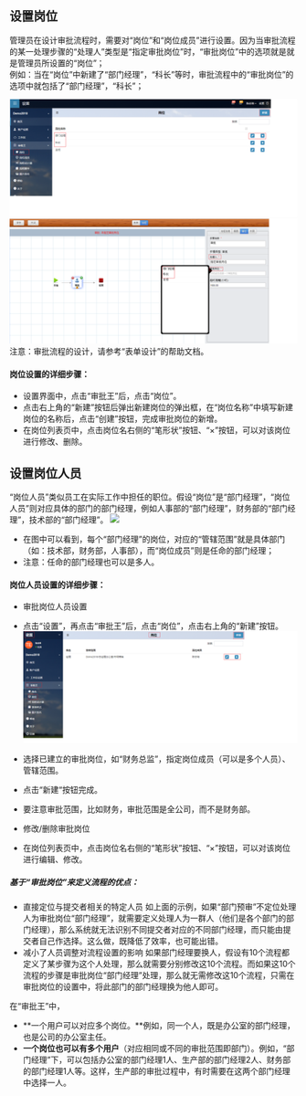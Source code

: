 ## 设置岗位
管理员在设计审批流程时，需要对“岗位”和“岗位成员”进行设置。因为当审批流程的某一处理步骤的“处理人”类型是“指定审批岗位”时，“审批岗位”中的选项就是就是管理员所设置的“岗位”；<br>
例如：当在“岗位”中新建了“部门经理”，“科长”等时，审批流程中的“审批岗位”的选项中就包括了“部门经理”，“科长”；

 ![](images/岗位003.png)
 ![](images/岗位004.png)
 注意：审批流程的设计，请参考“表单设计”的帮助文档。
 #### 岗位设置的详细步骤：
 - 设置界面中，点击“审批王”后，点击“岗位”。
 - 点击右上角的“新建”按钮后弹出新建岗位的弹出框，在“岗位名称”中填写新建岗位的名称后，点击“创建”按钮，完成审批岗位的新增。
 -  在岗位列表页中，点击岗位名右侧的“笔形状”按钮、“×”按钮，可以对该岗位进行修改、删除。
 
## 设置岗位人员
“岗位人员”类似员工在实际工作中担任的职位。假设“岗位”是“部门经理”，“岗位人员”则对应具体的部门的部门经理，例如人事部的“部门经理”，财务部的“部门经理”，技术部的“部门经理”。
![](images/岗位005.png)
 - 在图中可以看到，每个“部门经理”的岗位，对应的“管辖范围”就是具体部门（如：技术部，财务部，人事部），而“岗位成员”则是任命的部门经理；
 - 注意：任命的部门经理也可以是多人。
 
#### 岗位人员设置的详细步骤：
- 审批岗位人员设置
 - 点击“设置”，再点击“审批王”后，点击“岗位”，点击右上角的“新建”按钮。
 ![](images/岗位.png)
 - 选择已建立的审批岗位，如“财务总监”，指定岗位成员（可以是多个人员）、管辖范围。
 - 点击“新建“按钮完成。
 - 要注意审批范围，比如财务，审批范围是全公司，而不是财务部。

- 修改/删除审批岗位
 - 在岗位列表页中，点击岗位名右侧的“笔形状”按钮、“×”按钮，可以对该岗位进行编辑、修改。
 
##### 基于“审批岗位”来定义流程的优点：
- 直接定位与提交者相关的特定人员
  如上面的示例，如果“部门预审”不定位处理人为审批岗位“部门经理”，就需要定义处理人为一群人（他们是各个部门的部门经理），那么系统就无法识别不同提交者对应的不同部门经理，而只能由提交者自己作选择。这么做，既降低了效率，也可能出错。
- 减小了人员调整对流程设置的影响
  如果部门经理要换人，假设有10个流程都定义了某步骤为这个人处理，那么就需要分别修改这10个流程。而如果这10个流程的步骤是审批岗位“部门经理”处理，那么就无需修改这10个流程，只需在审批岗位的设置中，将此部门的部门经理换为他人即可。

在“审批王”中，

- **一个用户可以对应多个岗位。**例如，同一个人，既是办公室的部门经理，也是公司的办公室主任。
- **一个岗位也可以有多个用户**（对应相同或不同的审批范围即部门）。例如，“部门经理”下，可以包括办公室的部门经理1人、生产部的部门经理2人、财务部的部门经理1人等。这样，生产部的审批过程中，有时需要在这两个部门经理中选择一人。
